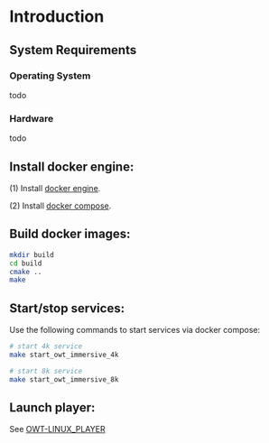# Introduction

## System Requirements

### Operating System
todo

### Hardware
todo

## Install docker engine:

(1) Install [docker engine](https://docs.docker.com/install).

(2) Install [docker compose](https://docs.docker.com/compose/install).

## Build docker images:

```bash
mkdir build
cd build
cmake ..
make
```

## Start/stop services:

Use the following commands to start services via docker compose:
```bash
# start 4k service
make start_owt_immersive_4k

# start 8k service
make start_owt_immersive_8k
```

## Launch player:
See [OWT-LINUX_PLAYER](../owt-linux-player/README.md)
